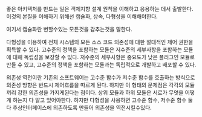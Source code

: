 좋은 아키텍처를 만드는 일은 객체지향 설계 원칙을 이해하고 응용하는 데서 출발한다. 이것의 본질을 이해하기 위해선 캡슐화, 상속, 다형성을 이해해야한다.

여기서 캡슐화란 변할수있는 모든것을 감추는것을 말한다.

다형성을 이용하여 전체 시스템의 모든 소스 코드 의존성에 대한 절대적인 제어 권한을 획득할 수 있다. 고수준의 정책을 포함하는 모듈은 저수준의 세부사항을 포함하는 모듈에 대해 독립성을 보장할 수 있다. 저수준의 세부사항은 중요도가 낮은 플러그인 모듈로 만들 수 있고, 고수준의 정책을 포함하는 모듈과는 독립적으로 개발하고 배포할 수 있다.

의존성 역전이란 기존의 소프트웨어는 고수준 함수가 저수준 함수를 호출하는 방식으로 의존성 방향은 반드시 제어흐름을 따르게 된다. 하지만 이 형태의 문제점은 각각의 모듈끼리 강한 의존성을 가지게된다는 점이다. 상위 모듈과 하위 모듈은 서로가 무엇을 어떻게 하는지 다 알고 있어야한다. 하지만 다형성을 사용하면 고수준 함수, 저수준 함수 둘다 추상인터페이스에 의존하도록 만들어 의존성을 역전시킬수있다.